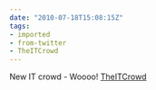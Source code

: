 ```yaml
---
date: "2010-07-18T15:08:15Z"
tags:
- imported
- from-twitter
- TheITCrowd
---
```

New IT crowd - Woooo! [TheITCrowd](/tags/TheITCrowd)
